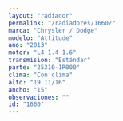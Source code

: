 ```yaml
---
layout: "radiador"
permalink: "/radiadores/1660/"
marca: "Chrysler / Dodge"
modelo: "Attitude"
ano: "2013"
motor: "L4 1.4 1.6"
transmision: "Estándar"
parte: "25310-1R000"
clima: "Con clima"
alto: "19 11/16"
ancho: "15"
observaciones: ""
id: "1660"
---
```


